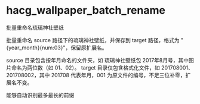 # hacg_wallpaper_batch_rename

批量重命名琉璃神社壁纸  

批量重命名 source 路径下的琉璃神社壁纸，并保存到 target 路径，格式为 "{year_month}{num:03}"，保留原扩展名。

source 目录包含按年月命名的文件夹，如 琉璃神社壁纸包 2017年8月号，其中图片命名为两位数（如 01、02）。
target 目录仅包含格式化文件，如 201708001、201708002，其中 201708 代表年月，001 为原文件的编号，不足三位补零，扩展名不变。

能够自动识别最多最长的前缀